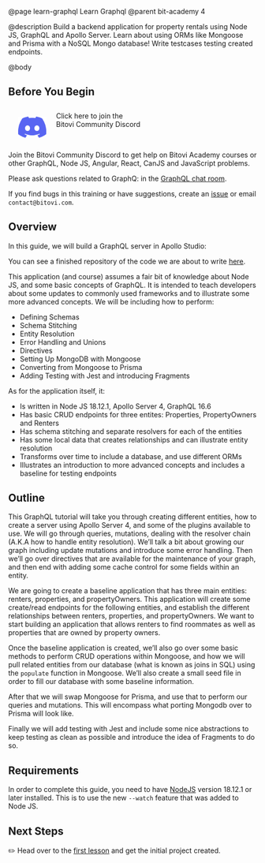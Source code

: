 @page learn-graphql Learn Graphql
@parent bit-academy 4

@description Build a backend application for property rentals using Node JS, GraphQL and Apollo Server.
        Learn about using ORMs like Mongoose and Prisma with a NoSQL Mongo database!
        Write testcases testing created endpoints.

@body

## Before You Begin

<p><a href="https://discord.gg/J7ejFsZnJ4">
<img src="./static/img/discord.png"
  style="float:left; margin:20px" width="57"/> <span style="margin-top: 10px;display: inline-block;">Click here to join the<br/>Bitovi Community Discord</span></a></p>

<br/>

Join the Bitovi Community Discord to get help on Bitovi Academy courses or other
GraphQL, Node JS, Angular, React, CanJS and JavaScript problems.

Please ask questions related to GraphQ: in the [GraphQL chat room](https://discord.gg/Qv26e4uq5z).

If you find bugs in this training or have suggestions, create an [issue](https://github.com/bitovi/academy/issues) or email `contact@bitovi.com`.

## Overview

In this guide, we will build a GraphQL server in Apollo Studio:

You can see a finished repository of the code we are about to write [here](https://github.com/bitovi/node-graphql-tutorial-2023).

This application (and course) assumes a fair bit of knowledge about Node JS, and some basic concepts of GraphQL. It is intended to teach developers about some updates to commonly used frameworks and to illustrate some more advanced concepts. We will be including how to perform:

- Defining Schemas
- Schema Stitching
- Entity Resolution
- Error Handling and Unions
- Directives
- Setting Up MongoDB with Mongoose
- Converting from Mongoose to Prisma
- Adding Testing with Jest and introducing Fragments

As for the application itself, it:

- Is written in Node JS 18.12.1, Apollo Server 4, GraphQL 16.6
- Has basic CRUD endpoints for three entites: Properties, PropertyOwners and Renters
- Has schema stitching and separate resolvers for each of the entities
- Has some local data that creates relationships and can illustrate entity resolution
- Transforms over time to include a database, and use different ORMs
- Illustrates an introduction to more advanced concepts and includes a baseline for testing endpoints

## Outline

This GraphQL tutorial will take you through creating different entities, how to create a server using Apollo Server 4, and some of the plugins available to use. We will go through queries, mutations, dealing with the resolver chain (A.K.A how to handle entity resolution). We’ll talk a bit about growing our graph including update mutations and introduce some error handling. Then we’ll go over directives that are available for the maintenance of your graph, and then end with adding some cache control for some fields within an entity.

We are going to create a baseline application that has three main entities: renters, properties, and propertyOwners. This application will create some create/read endpoints for the following entities, and establish the different relationships between renters, properties, and propertyOwners. We want to start building an application that allows renters to find roommates as well as properties that are owned by property owners.

Once the baseline application is created, we’ll also go over some basic methods to perform CRUD operations within Mongoose, and how we will pull related entities from our database (what is known as joins in SQL) using the `populate` function in Mongoose. We’ll also create a small seed file in order to fill our database with some baseline information.

After that we will swap Mongoose for Prisma, and use that to perform our queries and mutations. This will encompass what porting Mongodb over to Prisma will look like.

Finally we will add testing with Jest and include some nice abstractions to keep testing as clean as possible and introduce the idea of Fragments to do so.

## Requirements

In order to complete this guide, you need to have [NodeJS](https://nodejs.org/en/) version
18.12.1 or later installed. This is to use the new `--watch` feature that was added to Node JS.

## Next Steps

✏️ Head over to the [first lesson](learn-graphql/setting-up-apollo) and get the initial project created.